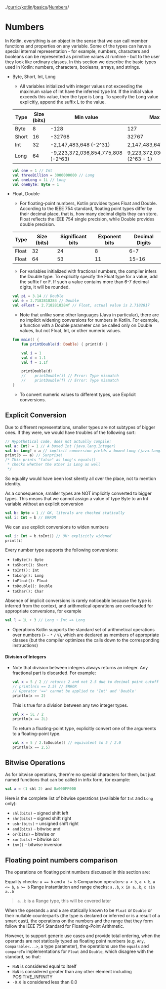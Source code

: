 ./[curric](/curric)/[kotlin](/curric/kotlin)/[basics](/curric/kotlin/basics)/[Numbers](/curric/kotlin/basics/num)/
# Numbers
In Kotlin, everything is an object in the sense that we can call member functions and properties on any variable. Some of the types can have a special internal representation - for example, numbers, characters and booleans can be represented as primitive values at runtime - but to the user they look like ordinary classes. In this section we describe the basic types used in Kotlin: numbers, characters, booleans, arrays, and strings.
- Byte, Short, Int, Long
    - All variables initialized with integer values not exceeding the maximum value of Int have the inferred type Int. If the initial value exceeds this value, then the type is Long. To specify the Long value explicitly, append the suffix L to the value.

    | Type | Size (bits) | Min value | Max value |
    |------|-------------|-----------|-----------|
    | Byte |8            |-128       |127        |
    | Short|16           |-32768     |32767      |
    |Int   |32           |-2,147,483,648 (-2^31)|	2,147,483,647 (2^31 - 1)|
    |Long  |64           |-9,223,372,036,854,775,808 (-2^63)|9,223,372,036,854,775,807 (2^63 - 1)|
    ```kotlin
    val one = 1 // Int
    val threeBillion = 3000000000 // Long
    val oneLong = 1L // Long
    val oneByte: Byte = 1
    ```
- Float, Double
    - For floating-point numbers, Kotlin provides types Float and Double. According to the IEEE 754 standard, floating point types differ by their decimal place, that is, how many decimal digits they can store. Float reflects the IEEE 754 single precision, while Double provides double precision.

    | Type | Size (bits) | Significant bits | Exponent bits | Decimal Digits |
    | -------- | -------- | -------- | -------- | -------- |
    | Float    | 32  | 24     |   8       |  6-7         |
    | Float    | 64  | 53     |   11      |  15-16       |
    
    - For variables initialized with fractional numbers, the compiler infers the Double type. To explicitly specify the Float type for a value, add the suffix f or F. If such a value contains more than 6-7 decimal digits, it will be rounded.
    ```kotlin
    val pi = 3.14 // Double
    val e = 2.7182818284 // Double
    val eFloat = 2.7182818284f // Float, actual value is 2.7182817
    ```
    - Note that unlike some other languages (Java in particular), there are no implicit widening conversions for numbers in Kotlin. For example, a function with a Double parameter can be called only on Double values, but not Float, Int, or other numeric values.
    ```kotlin
    fun main() {
        fun printDouble(d: Double) { print(d) }

        val i = 1    
        val d = 1.1
        val f = 1.1f 

        printDouble(d)
        //    printDouble(i) // Error: Type mismatch
        //    printDouble(f) // Error: Type mismatch
    }
    ```
    - To convert numeric values to different types, use Explicit conversions.

## Explicit Conversion
Due to different representations, smaller types are not subtypes of bigger ones. If they were, we would have troubles of the following sort:
```kotlin
// Hypothetical code, does not actually compile:
val a: Int? = 1 // A boxed Int (java.lang.Integer)
val b: Long? = a // implicit conversion yields a boxed Long (java.lang.Long)
print(b == a) // Surprise! 
/* This prints "false" as Long's equals() 
 * checks whether the other is Long as well
 */
```
So equality would have been lost silently all over the place, not to mention identity.

As a consequence, smaller types are NOT implicitly converted to bigger types. This means that we cannot assign a value of type Byte to an Int variable without an explicit conversion
```kotlin
val b: Byte = 1 // OK, literals are checked statically
val i: Int = b // ERROR
```
We can use explicit conversions to widen numbers
```kotlin
val i: Int = b.toInt() // OK: explicitly widened
print(i)
```
Every number type supports the following conversions:

- `toByte(): Byte`
- `toShort(): Short`
- `toInt(): Int`
- `toLong(): Long`
- `toFloat(): Float`
- `toDouble(): Double`
- `toChar(): Char`

Absence of implicit conversions is rarely noticeable because the type is inferred from the context, and arithmetical operations are overloaded for appropriate conversions, for example
```kotlin
val l = 1L + 3 // Long + Int => Long
```
- Operations
    Kotlin supports the standard set of arithmetical operations over numbers (`+` `-` `*` `/` `%`), which are declared as members of appropriate classes (but the compiler optimizes the calls down to the corresponding instructions)
    
#### Division of Integers
- Note that division between integers always returns an integer. Any fractional part is discarded. For example:
    ```kotlin
    val x = 5 / 2 // returns 2 and not 2.5 due to decimal point cutoff
    // println(x == 2.5) // ERROR
    // Operator '==' cannot be applied to 'Int' and 'Double'
    println(x == 2)
    ```
    This is true for a division between any two integer types.
    ```kotlin
    val x = 5L / 2
    println(x == 2L)
    ```
    To return a floating-point type, explicitly convert one of the arguments to a floating-point type.
    ```kotlin
    val x = 5 / 2.toDouble() // equivalent to 5 / 2.0
    println(x == 2.5)
    ```
## Bitwise Operations
As for bitwise operations, there're no special characters for them, but just named functions that can be called in infix form, for example:
```kotlin
val x = (1 shl 2) and 0x000FF000
```
Here is the complete list of bitwise operations (available for `Int` and `Long` only):

- `shl(bits)` – signed shift left
- `shr(bits)` – signed shift right
- `ushr(bits)` – unsigned shift right
- `and(bits)` – bitwise and
- `or(bits)` – bitwise or
- `xor(bits)` – bitwise xor
- `inv()` – bitwise inversion
## Floating point numbers comparison
The operations on floating point numbers discussed in this section are:

Equality checks: `a == b` and `a != b`
Comparison operators: `a < b`, `a > b`, `a <= b`, `a >= b`
Range instantiation and range checks: `a..b`, `x in a..b`, `x !in a..b`

> `a..b` is a Range type, this will be covered later

When the operands `a` and `b` are statically known to be `Float` or `Double` or their nullable counterparts (the type is declared or inferred or is a result of a smart cast), the operations on the numbers and the range that they form follow the IEEE 754 Standard for Floating-Point Arithmetic.

However, to support generic use cases and provide total ordering, when the operands are not statically typed as floating point numbers (e.g. `Any`, `Comparable<...>`, a type parameter), the operations use the `equals` and `compareTo` implementations for `Float` and `Double`, which disagree with the standard, so that:

- `NaN` is considered equal to itself
- `NaN` is considered greater than any other element including POSITIVE_INFINITY
- `-0.0` is considered less than 0.0